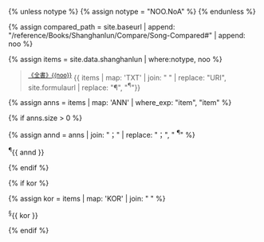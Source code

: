 <div id="Song{{noo}}" class="shanghanlun text song" markdown="1">

<!--원문인용 시작.  상위에서 notype, noo, kor 지정 필요-->
{% unless notype %}
	{% assign notype = "NOO.NoA" %}
{% endunless %}

{% assign compared_path = site.baseurl | append: "/reference/Books/Shanghanlun/Compare/Song-Compared#" | append: noo %}

{% assign items = site.data.shanghanlun | where:notype, noo %}

> <sup><a href="{{compared_path}}" target="_blank">《全書》{{noo}}</a></sup>	{{ items | map: 'TXT' | join: " " | replace: "URI", site.formulaurl | replace: "¶", "<sup>¶</sup>"}}

{% assign anns = items | map: 'ANN' | where_exp: "item", "item"  %}

{% if anns.size > 0  %}

{% assign annd = anns | join: "；" | replace: "；", "  <sup>¶</sup>" %}

<p class="ann" markdown="1">
	<sup>¶</sup>{{ annd }}
</p>

{% endif %}

{% if kor  %}

{% assign kor = items | map: 'KOR' | join: " "  %}

<p class="kor" markdown="1">
	<sup>§</sup>{{ kor }}
</p>

{% endif %}

</div>
<!--원문인용 끝-->

